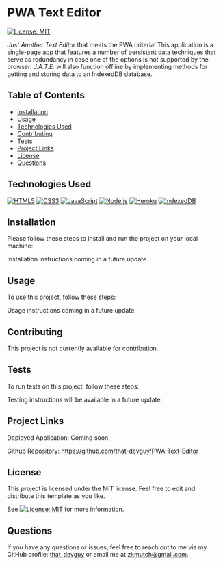 # PWA Text Editor
[![License: MIT](https://img.shields.io/badge/License-MIT-yellow.svg)](https://opensource.org/licenses/MIT)
  
*Just Another Text Editor* that meats the PWA criteria! This application is a single-page app that features a number of persistant data techniques that serve as redundancy in case one of the options is not supported by the browser. *J.A.T.E.* will also function offline by implementing methods for getting and storing data to an IndexedDB database.
  
  
## Table of Contents

- [Installation](#installation)
- [Usage](#usage)
- [Technologies Used](#technologies-used)
- [Contributing](#contributing)
- [Tests](#tests)
- [Project Links](#project-links)
- [License](#license)
- [Questions](#questions)

## Technologies Used

[![HTML5](https://img.shields.io/badge/HTML5-orange)](https://developer.mozilla.org/en-US/docs/Web/Guide/HTML/HTML5)
[![CSS3](https://img.shields.io/badge/CSS3-blue)](https://www.w3.org/Style/CSS/Overview.en.html)
[![JavaScript](https://img.shields.io/badge/JavaScript-yellow)](https://developer.mozilla.org/en-US/docs/Web/JavaScript)
[![Node.js](https://img.shields.io/badge/Node.js-green)](https://nodejs.org/)
[![Heroku](https://img.shields.io/badge/Heroku-purple)](https://www.heroku.com/)
[![IndexedDB](https://img.shields.io/badge/IndexedDB-blueviolet)](https://developer.mozilla.org/en-US/docs/Web/API/IndexedDB_API)


## Installation

Please follow these steps to install and run the project on your local machine:

Installation instructions coming in a future update.


## Usage
  
To use this project, follow these steps:

Usage instructions coming in a future update.

## Contributing

This project is not currently available for contribution.


## Tests

To run tests on this project, follow these steps:

Testing instructions will be available in a future update.
  
## Project Links
  
Deployed Application: Coming soon

Github Repository: https://github.com/that-devguy/PWA-Text-Editor

## License

This project is licensed under the MIT license. Feel free to edit and distribute this template as you like.

See [![License: MIT](https://img.shields.io/badge/License-MIT-yellow.svg)](https://opensource.org/licenses/MIT) for more information.

## Questions

If you have any questions or issues, feel free to reach out to me via my GitHub profile: [that_devguy](https://github.com/that_devguy) or email me at zkmutch@gmail.com.